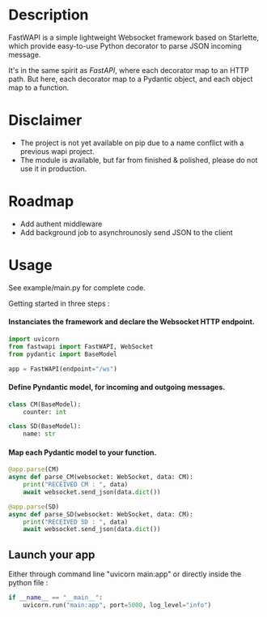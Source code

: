 # Description

FastWAPI is a simple lightweight Websocket framework based on Starlette, which provide easy-to-use Python decorator to parse JSON incoming message.  

It's in the same spirit as _FastAPI_, where each decorator map to an HTTP path. But here, each decorator map to a Pydantic object, and each object map to a function. 


# Disclaimer

 - The project is not yet available on pip due to a name conflict with a previous wapi project.
 - The module is available, but far from finished & polished, please do not use it in production.

# Roadmap 

- Add authent middleware
- Add background job to asynchrounosly send JSON to the client

# Usage 

See example/main.py for complete code.

Getting started in three steps :

#### Instanciates the framework and declare the Websocket HTTP endpoint.  

```python
import uvicorn
from fastwapi import FastWAPI, WebSocket
from pydantic import BaseModel

app = FastWAPI(endpoint="/ws")

```

#### Define Pyndantic model, for incoming and outgoing messages.

```python
class CM(BaseModel):
    counter: int

class SD(BaseModel):
    name: str
```

#### Map each Pydantic model to your function.

```python
@app.parse(CM)
async def parse_CM(websocket: WebSocket, data: CM):
    print("RECEIVED CM : ", data)
    await websocket.send_json(data.dict())

@app.parse(SD)
async def parse_SD(websocket: WebSocket, data: CM):
    print("RECEIVED SD : ", data)
    await websocket.send_json(data.dict())
```

## Launch your app

Either through command line "uvicorn main:app" or directly inside the python file :

```python
if __name__ == "__main__":
    uvicorn.run("main:app", port=5000, log_level="info")
```
